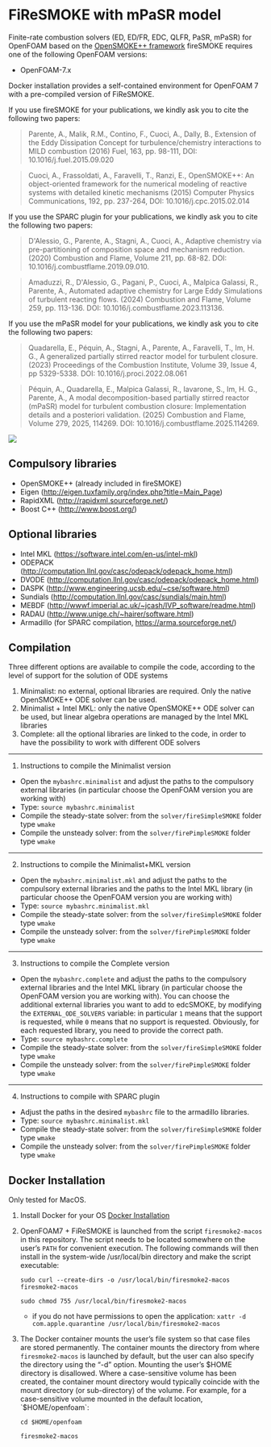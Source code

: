FiReSMOKE with mPaSR model
========

Finite-rate combustion solvers (ED, ED/FR, EDC, QLFR, PaSR, mPaSR) for OpenFOAM based on the [OpenSMOKE++ framework][1]
fireSMOKE requires one of the following OpenFOAM versions:
- OpenFOAM-7.x

Docker installation provides a self-contained environment for OpenFOAM 7 with a pre-compiled version of FiReSMOKE.

If you use fireSMOKE for your publications, we kindly ask you to cite the following two papers:

> Parente, A., Malik, R.M., Contino, F., Cuoci, A., Dally, B., 
> Extension of the Eddy Dissipation Concept for turbulence/chemistry interactions to MILD combustion
> (2016) Fuel, 163, pp. 98-111, DOI: 10.1016/j.fuel.2015.09.020

> Cuoci, A., Frassoldati, A., Faravelli, T., Ranzi, E., 
> OpenSMOKE++: An object-oriented framework for the numerical modeling of reactive systems with detailed kinetic mechanisms 
> (2015) Computer Physics Communications, 192, pp. 237-264, DOI: 10.1016/j.cpc.2015.02.014

If you use the SPARC plugin for your publications, we kindly ask you to cite the following two papers:

> D'Alessio, G., Parente, A., Stagni, A., Cuoci, A., 
> Adaptive chemistry via pre-partitioning of composition space and mechanism reduction. 
> (2020) Combustion and Flame, Volume 211, pp. 68-82. DOI: 10.1016/j.combustflame.2019.09.010.

> Amaduzzi, R., D'Alessio, G., Pagani, P., Cuoci, A., Malpica Galassi, R., Parente, A., 
> Automated adaptive chemistry for Large Eddy Simulations of turbulent reacting flows. 
> (2024) Combustion and Flame, Volume 259, pp. 113-136. DOI: 10.1016/j.combustflame.2023.113136.

If you use the mPaSR model for your publications, we kindly ask you to cite the following two papers:

> Quadarella, E., Péquin, A., Stagni, A., Parente, A., Faravelli, T., Im, H. G.,
> A generalized partially stirred reactor model for turbulent closure.
> (2023) Proceedings of the Combustion Institute, Volume 39, Issue 4, pp 5329-5338. DOI: 10.1016/j.proci.2022.08.061

> Péquin, A., Quadarella, E., Malpica Galassi, R., Iavarone, S., Im, H. G., Parente, A.,
> A modal decomposition-based partially stirred reactor (mPaSR) model for turbulent combustion closure: Implementation details and a posteriori validation.
> (2025) Combustion and Flame, Volume 279, 2025, 114269. DOI: 10.1016/j.combustflame.2025.114269.

![](https://github.com/apequin/FiReSMOKE_mPaSR/blob/main/runs/1_SandiaFlameD_RANS/flameD_ignition_mPaSR.gif)

Compulsory libraries
--------------------
- OpenSMOKE++ (already included in fireSMOKE)
- Eigen (http://eigen.tuxfamily.org/index.php?title=Main_Page)
- RapidXML (http://rapidxml.sourceforge.net/)
- Boost C++ (http://www.boost.org/)

Optional libraries
------------------
- Intel MKL (https://software.intel.com/en-us/intel-mkl)
- ODEPACK (http://computation.llnl.gov/casc/odepack/odepack_home.html)
- DVODE (http://computation.llnl.gov/casc/odepack/odepack_home.html)
- DASPK (http://www.engineering.ucsb.edu/~cse/software.html)
- Sundials (http://computation.llnl.gov/casc/sundials/main.html)
- MEBDF (http://wwwf.imperial.ac.uk/~jcash/IVP_software/readme.html)
- RADAU (http://www.unige.ch/~hairer/software.html)
- Armadillo (for SPARC compilation, https://arma.sourceforge.net/) 

Compilation
-----------
Three different options are available to compile the code, according to the level of support for the solution of ODE systems
1. Minimalist: no external, optional libraries are required. Only the native OpenSMOKE++ ODE solver can be used.
2. Minimalist + Intel MKL: only the native OpenSMOKE++ ODE solver can be used, but linear algebra operations are managed by the Intel MKL libraries
3. Complete: all the optional libraries are linked to the code, in order to have the possibility to work with different ODE solvers

<a/>

-----------------------------------------------------
1. Instructions to compile the Minimalist version

  - Open the `mybashrc.minimalist` and adjust the paths to the compulsory external libraries (in particular choose the OpenFOAM version you are working with)
  - Type: `source mybashrc.minimalist`
  - Compile the steady-state solver: from the `solver/fireSimpleSMOKE` folder type `wmake`
  - Compile the unsteady solver: from the `solver/firePimpleSMOKE` folder type `wmake`

-----------------------------------------------------
2. Instructions to compile the Minimalist+MKL version

  - Open the `mybashrc.minimalist.mkl` and adjust the paths to the compulsory external libraries and the paths to the Intel MKL library (in particular choose the OpenFOAM version you are working with)
  -  Type: `source mybashrc.minimalist.mkl`
  - Compile the steady-state solver: from the `solver/fireSimpleSMOKE` folder type `wmake`
  - Compile the unsteady solver: from the `solver/firePimpleSMOKE` folder type `wmake`

-----------------------------------------------------
3. Instructions to compile the Complete version
  - Open the `mybashrc.complete` and adjust the paths to the compulsory external libraries and the Intel MKL library (in particular choose the OpenFOAM version you are working with). You can choose the additional external libraries you want to add to edcSMOKE, by modifying the `EXTERNAL_ODE_SOLVERS` variable: in particular `1` means that the support is requested, while `0` means that no support is requested. Obviously, for each requested library, you need to provide the correct path.
  - Type: `source mybashrc.complete`
  - Compile the steady-state solver: from the `solver/fireSimpleSMOKE` folder type `wmake`
  - Compile the unsteady solver: from the `solver/firePimpleSMOKE` folder type `wmake`

-----------------------------------------------------
4. Instructions to compile with SPARC plugin

  - Adjust the paths in the desired `mybashrc` file to the armadillo libraries.
  -  Type: `source mybashrc.minimalist.mkl`
  - Compile the steady-state solver: from the `solver/fireSimpleSMOKE` folder type `wmake`
  - Compile the unsteady solver: from the `solver/firePimpleSMOKE` folder type `wmake`

<a/>

## Docker Installation 
Only tested for MacOS.

1. Install Docker for your OS [Docker Installation](https://docs.docker.com/engine/install/)
2. OpenFOAM7 + FiReSMOKE is launched from the script `firesmoke2-macos` in this repository. The script needs to be located somewhere on the user’s `PATH` for convenient execution. The following commands will then install in the system-wide /usr/local/bin directory and make the script executable:
  
   `sudo curl --create-dirs -o /usr/local/bin/firesmoke2-macos firesmoke2-macos`
   
   `sudo chmod 755 /usr/local/bin/firesmoke2-macos`
   
   + if you do not have permissions to open the application: `xattr -d com.apple.quarantine /usr/local/bin/firesmoke2-macos`
   
4. The Docker container mounts the user’s file system so that case files are stored permanently. The container mounts the directory from where `firesmoke2-macos` is launched by default, but the user can also specify the directory using the “-d” option.  Mounting the user’s $HOME directory is disallowed.  Where a case-sensitive volume has been created, the container mount directory would typically coincide with the mount directory (or sub-directory) of the volume.  For example, for a case-sensitive volume mounted in the default location, `$HOME/openfoam`:
   
   `cd $HOME/openfoam`
   
   `firesmoke2-macos`



[1]: https://www.opensmokepp.polimi.it/

